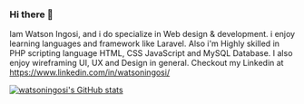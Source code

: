 ### Hi there 👋
Iam Watson Ingosi, and i do specialize in Web design & development. i enjoy learning languages and framework like Laravel. Also i'm Highly skilled in PHP scripting language HTML, CSS JavaScript and MySQL Database. I also enjoy wireframing UI, UX and Design in general. Checkout my Linkedin at https://www.linkedin.com/in/watsoningosi/

[![watsoningosi's GitHub stats](https://github-readme-stats.vercel.app/api?username=watsoningosi&count_private=true&show_icons=true&show_icons=true&theme=radical)](https://github.com/watsoningosi/github-readme-stats)

